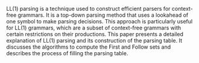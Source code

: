LL(1) parsing is a technique used to construct efficient parsers for context-free grammars. It is a top-down parsing method that uses a lookahead of one symbol to make parsing decisions. This approach is particularly useful for LL(1) grammars, which are a subset of context-free grammars with certain restrictions on their productions. This paper presents a detailed explanation of LL(1) parsing and its construction of the parsing table. It discusses the algorithms to compute the First and Follow sets and describes the process of filling the parsing table.
